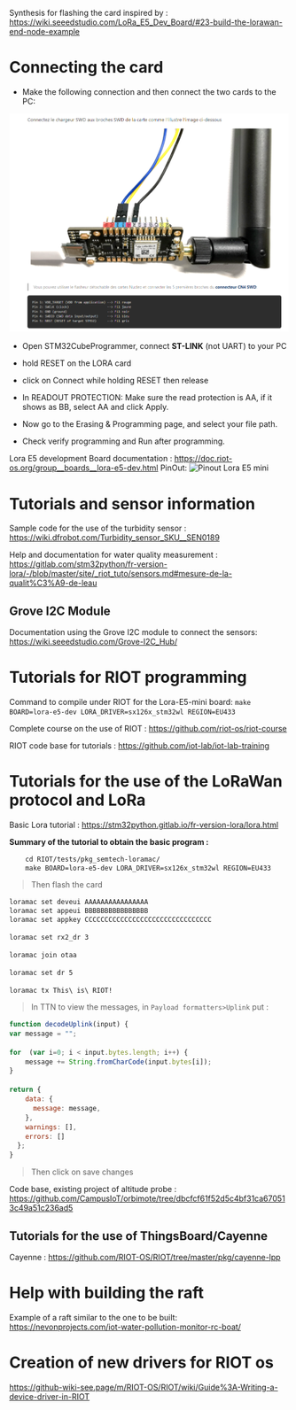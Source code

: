 Synthesis for flashing the card inspired by : https://wiki.seeedstudio.com/LoRa_E5_Dev_Board/#23-build-the-lorawan-end-node-example

# Connecting the card 
- Make the following connection and then connect the two cards to the PC:

![Branchement carte](./img/Cablage.png)

- Open STM32CubeProgrammer, connect **ST-LINK** (not UART) to your PC
- hold RESET on the LORA card
- click on Connect while holding RESET then release 

- In READOUT PROTECTION: Make sure the read protection is AA, if it shows as BB, select AA and click Apply.

- Now go to the Erasing & Programming page, and select your file path.
- Check verify programming and Run after programming.

Lora E5 development Board documentation : https://doc.riot-os.org/group__boards__lora-e5-dev.html
PinOut:
![Pinout Lora E5 mini](https://files.seeedstudio.com/products/317990687/image/3001615286723_.pic_hd.jpg)

# Tutorials and sensor information

Sample code for the use of the turbidity sensor : https://wiki.dfrobot.com/Turbidity_sensor_SKU__SEN0189

Help and documentation for water quality measurement : https://gitlab.com/stm32python/fr-version-lora/-/blob/master/site/_riot_tuto/sensors.md#mesure-de-la-qualit%C3%A9-de-leau

## Grove I2C Module
Documentation using the Grove I2C module to connect the sensors: https://wiki.seeedstudio.com/Grove-I2C_Hub/

# Tutorials for RIOT programming

Command to compile under RIOT for the Lora-E5-mini board: `make BOARD=lora-e5-dev LORA_DRIVER=sx126x_stm32wl REGION=EU433`

Complete course on the use of RIOT : https://github.com/riot-os/riot-course

RIOT code base for tutorials : https://github.com/iot-lab/iot-lab-training


# Tutorials for the use of the LoRaWan protocol and LoRa
Basic Lora tutorial : https://stm32python.gitlab.io/fr-version-lora/lora.html

**Summary of the tutorial to obtain the basic program :**

```
    cd RIOT/tests/pkg_semtech-loramac/
    make BOARD=lora-e5-dev LORA_DRIVER=sx126x_stm32wl REGION=EU433
```
> Then flash the card
```
loramac set deveui AAAAAAAAAAAAAAAA
loramac set appeui BBBBBBBBBBBBBBBB
loramac set appkey CCCCCCCCCCCCCCCCCCCCCCCCCCCCCCCC

loramac set rx2_dr 3

loramac join otaa

loramac set dr 5

loramac tx This\ is\ RIOT!
```
> In TTN to view the messages, in `Payload formatters>Uplink` put :

```js
function decodeUplink(input) {
var message = "";

for  (var i=0; i < input.bytes.length; i++) {
    message += String.fromCharCode(input.bytes[i]);
}

return {
    data: {
      message: message,
    },
    warnings: [],
    errors: []
  };
}
```
> Then click on save changes

Code base, existing project of altitude probe : https://github.com/CampusIoT/orbimote/tree/dbcfcf61f52d5c4bf31ca670513c49a51c236ad5

## Tutorials for the use of ThingsBoard/Cayenne

Cayenne : https://github.com/RIOT-OS/RIOT/tree/master/pkg/cayenne-lpp

# Help with building the raft

Example of a raft similar to the one to be built: https://nevonprojects.com/iot-water-pollution-monitor-rc-boat/

# Creation of new drivers for RIOT os

https://github-wiki-see.page/m/RIOT-OS/RIOT/wiki/Guide%3A-Writing-a-device-driver-in-RIOT
